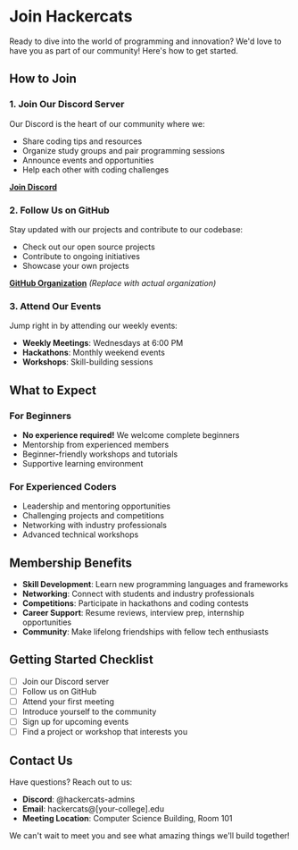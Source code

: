 # Join Hackercats

Ready to dive into the world of programming and innovation? We'd love to have you as part of our community! Here's how to get started.

## How to Join

### 1. Join Our Discord Server
Our Discord is the heart of our community where we:
- Share coding tips and resources
- Organize study groups and pair programming sessions
- Announce events and opportunities
- Help each other with coding challenges

**[Join Discord](https://discord.gg/e29dBJhp9H)**

### 2. Follow Us on GitHub
Stay updated with our projects and contribute to our codebase:
- Check out our open source projects
- Contribute to ongoing initiatives
- Showcase your own projects

**[GitHub Organization](https://github.com/hackercats)** *(Replace with actual organization)*

### 3. Attend Our Events
Jump right in by attending our weekly events:
- **Weekly Meetings**: Wednesdays at 6:00 PM
- **Hackathons**: Monthly weekend events
- **Workshops**: Skill-building sessions

## What to Expect

### For Beginners
- **No experience required!** We welcome complete beginners
- Mentorship from experienced members
- Beginner-friendly workshops and tutorials
- Supportive learning environment

### For Experienced Coders
- Leadership and mentoring opportunities
- Challenging projects and competitions
- Networking with industry professionals
- Advanced technical workshops

## Membership Benefits

- **Skill Development**: Learn new programming languages and frameworks
- **Networking**: Connect with students and industry professionals
- **Competitions**: Participate in hackathons and coding contests
- **Career Support**: Resume reviews, interview prep, internship opportunities
- **Community**: Make lifelong friendships with fellow tech enthusiasts

## Getting Started Checklist

- [ ] Join our Discord server
- [ ] Follow us on GitHub
- [ ] Attend your first meeting
- [ ] Introduce yourself to the community
- [ ] Sign up for upcoming events
- [ ] Find a project or workshop that interests you

## Contact Us

Have questions? Reach out to us:

- **Discord**: @hackercats-admins
- **Email**: hackercats@[your-college].edu
- **Meeting Location**: Computer Science Building, Room 101

We can't wait to meet you and see what amazing things we'll build together!